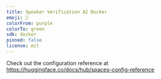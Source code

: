 ```yaml
---
title: Speaker Verification A2 Docker
emoji: 🏃
colorFrom: purple
colorTo: green
sdk: docker
pinned: false
license: mit
---
```


Check out the configuration reference at https://huggingface.co/docs/hub/spaces-config-reference
